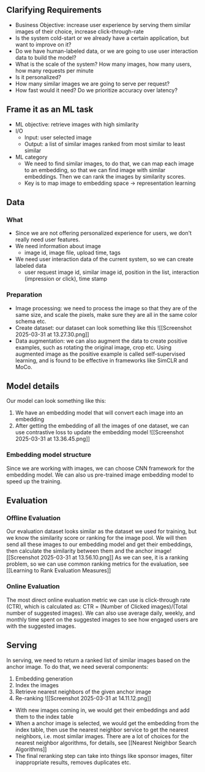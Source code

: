 ## Clarifying Requirements
- Business Objective: increase user experience by serving them similar images of their choice, increase click-through-rate
- Is the system cold-start or we already have a certain application, but want to improve on it?
- Do we have human-labeled data, or we are going to use user interaction data to build the model?
- What is the scale of the system? How many images, how many users, how many requests per minute
- Is it personalized?
- How many similar images we are going to serve per request?
- How fast would it need? Do we prioritize accuracy over latency?
## Frame it as an ML task
- ML objective: retrieve images with high similarity
- I/O
	- Input: user selected image
	- Output: a list of similar images ranked from most similar to least similar
- ML category
	- We need to find similar images, to do that, we can map each image to an embedding, so that we can find image with similar embeddings. Then we can rank the images by similarity scores.
	- Key is to map image to embedding space -> representation learning
## Data
### What
- Since we are not offering personalized experience for users, we don't really need user features.
- We need information about image
	- image id, image file, upload time, tags
- We need user interaction data of the current system, so we can create labeled data
	- user request image id, similar image id, position in the list, interaction (impression or click), time stamp
### Preparation
- Image processing: we need to process the image so that they are of the same size, and scale the pixels, make sure they are all in the same color schema etc.
- Create dataset: our dataset can look something like this
![[Screenshot 2025-03-31 at 13.27.30.png]]
- Data augmentation: we can also augment the data to create positive examples, such as rotating the original image, crop etc. Using augmented image as the positive example is called self-supervised learning, and is found to be effective in frameworks like SimCLR and MoCo.
## Model details
Our model can look something like this:
1. We have an embedding model that will convert each image into an embedding
2. After getting the embedding of all the images of one dataset, we can use contrastive loss to update the embedding model
![[Screenshot 2025-03-31 at 13.36.45.png]]
### Embedding model structure
Since we are working with images, we can choose CNN framework for the embedding model. We can also us pre-trained image embedding model to speed up the training.
## Evaluation

### Offline Evaluation
Our evaluation dataset looks similar as the dataset we used for training, but we know the similarity score or ranking for the image pool.
We will then send all these images to our embedding model and get their embeddings, then calculate the similarity between them and the anchor image![[Screenshot 2025-03-31 at 13.56.10.png]]
As we can see, it is a ranking problem, so we can use common ranking metrics for the evaluation, see [[Learning to Rank Evaluation Measures]]
### Online Evaluation
The most direct online evaluation metric we can use is click-through rate (CTR), which is calculated as: CTR = (Number of Clicked images)/(Total number of suggested images).
We can also use average daily, weekly, and monthly time spent on the suggested images to see how engaged users are with the suggested images.
## Serving
In serving, we need to return a ranked list of similar images based on the anchor image. To do that, we need several components:
1. Embedding generation
2. Index the images
3. Retrieve nearest neighbors of the given anchor image
4. Re-ranking
![[Screenshot 2025-03-31 at 14.11.12.png]]
- With new images coming in, we would get their embeddings and add them to the index table
- When a anchor image is selected, we would get the embedding from the index table, then use the nearest neighbor service to get the nearest neighbors, i.e. most similar images. There are a lot of choices for the nearest neighbor algorithms, for details, see [[Nearest Neighbor Search Algorithms]]
- The final reranking step can take into things like sponsor images, filter inappropriate results, removes duplicates etc.
